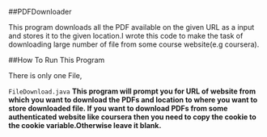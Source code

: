 ##PDFDownloader


This program downloads all the PDF available on the given URL as a input and stores it to the given location.I wrote this code to make the task of downloading large number of file from some course website(e.g coursera).

##How To Run This Program


There is only one File,

`FileDownload.java` **This program will prompt you for URL of website from which you want to download the PDFs and location to where you want to store downloaded file. If you want to download PDFs from some authenticated website like coursera then you need to copy the cookie to the cookie variable.Otherwise leave it blank.**

